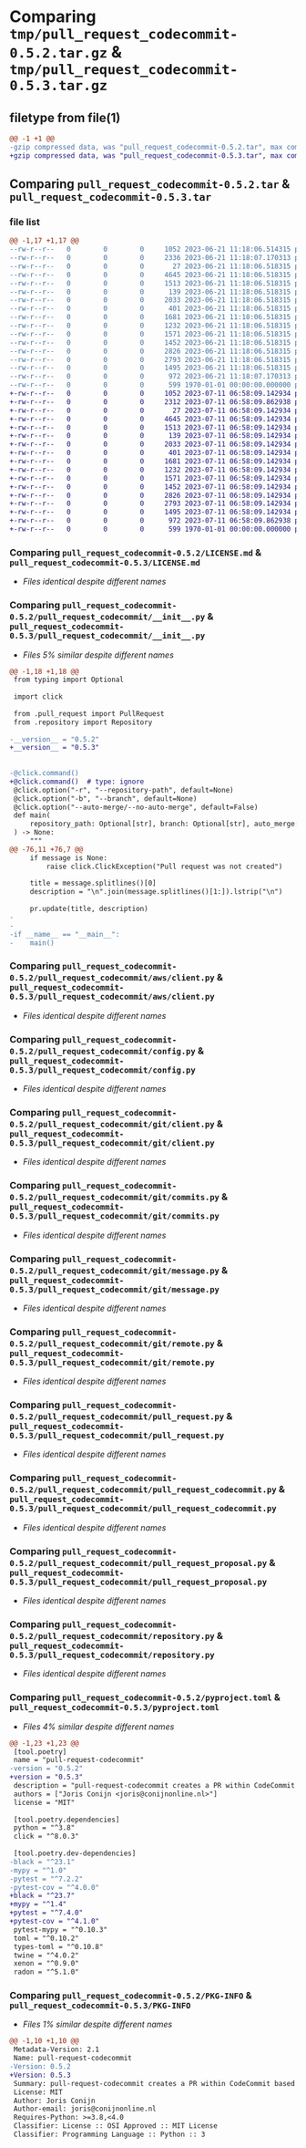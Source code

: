 # Comparing `tmp/pull_request_codecommit-0.5.2.tar.gz` & `tmp/pull_request_codecommit-0.5.3.tar.gz`

## filetype from file(1)

```diff
@@ -1 +1 @@
-gzip compressed data, was "pull_request_codecommit-0.5.2.tar", max compression
+gzip compressed data, was "pull_request_codecommit-0.5.3.tar", max compression
```

## Comparing `pull_request_codecommit-0.5.2.tar` & `pull_request_codecommit-0.5.3.tar`

### file list

```diff
@@ -1,17 +1,17 @@
--rw-r--r--   0        0        0     1052 2023-06-21 11:18:06.514315 pull_request_codecommit-0.5.2/LICENSE.md
--rw-r--r--   0        0        0     2336 2023-06-21 11:18:07.170313 pull_request_codecommit-0.5.2/pull_request_codecommit/__init__.py
--rw-r--r--   0        0        0       27 2023-06-21 11:18:06.518315 pull_request_codecommit-0.5.2/pull_request_codecommit/aws/__init__.py
--rw-r--r--   0        0        0     4645 2023-06-21 11:18:06.518315 pull_request_codecommit-0.5.2/pull_request_codecommit/aws/client.py
--rw-r--r--   0        0        0     1513 2023-06-21 11:18:06.518315 pull_request_codecommit-0.5.2/pull_request_codecommit/config.py
--rw-r--r--   0        0        0      139 2023-06-21 11:18:06.518315 pull_request_codecommit-0.5.2/pull_request_codecommit/git/__init__.py
--rw-r--r--   0        0        0     2033 2023-06-21 11:18:06.518315 pull_request_codecommit-0.5.2/pull_request_codecommit/git/client.py
--rw-r--r--   0        0        0      401 2023-06-21 11:18:06.518315 pull_request_codecommit-0.5.2/pull_request_codecommit/git/commit.py
--rw-r--r--   0        0        0     1681 2023-06-21 11:18:06.518315 pull_request_codecommit-0.5.2/pull_request_codecommit/git/commits.py
--rw-r--r--   0        0        0     1232 2023-06-21 11:18:06.518315 pull_request_codecommit-0.5.2/pull_request_codecommit/git/message.py
--rw-r--r--   0        0        0     1571 2023-06-21 11:18:06.518315 pull_request_codecommit-0.5.2/pull_request_codecommit/git/remote.py
--rw-r--r--   0        0        0     1452 2023-06-21 11:18:06.518315 pull_request_codecommit-0.5.2/pull_request_codecommit/pull_request.py
--rw-r--r--   0        0        0     2826 2023-06-21 11:18:06.518315 pull_request_codecommit-0.5.2/pull_request_codecommit/pull_request_codecommit.py
--rw-r--r--   0        0        0     2793 2023-06-21 11:18:06.518315 pull_request_codecommit-0.5.2/pull_request_codecommit/pull_request_proposal.py
--rw-r--r--   0        0        0     1495 2023-06-21 11:18:06.518315 pull_request_codecommit-0.5.2/pull_request_codecommit/repository.py
--rw-r--r--   0        0        0      972 2023-06-21 11:18:07.170313 pull_request_codecommit-0.5.2/pyproject.toml
--rw-r--r--   0        0        0      599 1970-01-01 00:00:00.000000 pull_request_codecommit-0.5.2/PKG-INFO
+-rw-r--r--   0        0        0     1052 2023-07-11 06:58:09.142934 pull_request_codecommit-0.5.3/LICENSE.md
+-rw-r--r--   0        0        0     2312 2023-07-11 06:58:09.862938 pull_request_codecommit-0.5.3/pull_request_codecommit/__init__.py
+-rw-r--r--   0        0        0       27 2023-07-11 06:58:09.142934 pull_request_codecommit-0.5.3/pull_request_codecommit/aws/__init__.py
+-rw-r--r--   0        0        0     4645 2023-07-11 06:58:09.142934 pull_request_codecommit-0.5.3/pull_request_codecommit/aws/client.py
+-rw-r--r--   0        0        0     1513 2023-07-11 06:58:09.142934 pull_request_codecommit-0.5.3/pull_request_codecommit/config.py
+-rw-r--r--   0        0        0      139 2023-07-11 06:58:09.142934 pull_request_codecommit-0.5.3/pull_request_codecommit/git/__init__.py
+-rw-r--r--   0        0        0     2033 2023-07-11 06:58:09.142934 pull_request_codecommit-0.5.3/pull_request_codecommit/git/client.py
+-rw-r--r--   0        0        0      401 2023-07-11 06:58:09.142934 pull_request_codecommit-0.5.3/pull_request_codecommit/git/commit.py
+-rw-r--r--   0        0        0     1681 2023-07-11 06:58:09.142934 pull_request_codecommit-0.5.3/pull_request_codecommit/git/commits.py
+-rw-r--r--   0        0        0     1232 2023-07-11 06:58:09.142934 pull_request_codecommit-0.5.3/pull_request_codecommit/git/message.py
+-rw-r--r--   0        0        0     1571 2023-07-11 06:58:09.142934 pull_request_codecommit-0.5.3/pull_request_codecommit/git/remote.py
+-rw-r--r--   0        0        0     1452 2023-07-11 06:58:09.142934 pull_request_codecommit-0.5.3/pull_request_codecommit/pull_request.py
+-rw-r--r--   0        0        0     2826 2023-07-11 06:58:09.142934 pull_request_codecommit-0.5.3/pull_request_codecommit/pull_request_codecommit.py
+-rw-r--r--   0        0        0     2793 2023-07-11 06:58:09.142934 pull_request_codecommit-0.5.3/pull_request_codecommit/pull_request_proposal.py
+-rw-r--r--   0        0        0     1495 2023-07-11 06:58:09.142934 pull_request_codecommit-0.5.3/pull_request_codecommit/repository.py
+-rw-r--r--   0        0        0      972 2023-07-11 06:58:09.862938 pull_request_codecommit-0.5.3/pyproject.toml
+-rw-r--r--   0        0        0      599 1970-01-01 00:00:00.000000 pull_request_codecommit-0.5.3/PKG-INFO
```

### Comparing `pull_request_codecommit-0.5.2/LICENSE.md` & `pull_request_codecommit-0.5.3/LICENSE.md`

 * *Files identical despite different names*

### Comparing `pull_request_codecommit-0.5.2/pull_request_codecommit/__init__.py` & `pull_request_codecommit-0.5.3/pull_request_codecommit/__init__.py`

 * *Files 5% similar despite different names*

```diff
@@ -1,18 +1,18 @@
 from typing import Optional
 
 import click
 
 from .pull_request import PullRequest
 from .repository import Repository
 
-__version__ = "0.5.2"
+__version__ = "0.5.3"
 
 
-@click.command()
+@click.command()  # type: ignore
 @click.option("-r", "--repository-path", default=None)
 @click.option("-b", "--branch", default=None)
 @click.option("--auto-merge/--no-auto-merge", default=False)
 def main(
     repository_path: Optional[str], branch: Optional[str], auto_merge: bool
 ) -> None:
     """
@@ -76,11 +76,7 @@
     if message is None:
         raise click.ClickException("Pull request was not created")
 
     title = message.splitlines()[0]
     description = "\n".join(message.splitlines()[1:]).lstrip("\n")
 
     pr.update(title, description)
-
-
-if __name__ == "__main__":
-    main()
```

### Comparing `pull_request_codecommit-0.5.2/pull_request_codecommit/aws/client.py` & `pull_request_codecommit-0.5.3/pull_request_codecommit/aws/client.py`

 * *Files identical despite different names*

### Comparing `pull_request_codecommit-0.5.2/pull_request_codecommit/config.py` & `pull_request_codecommit-0.5.3/pull_request_codecommit/config.py`

 * *Files identical despite different names*

### Comparing `pull_request_codecommit-0.5.2/pull_request_codecommit/git/client.py` & `pull_request_codecommit-0.5.3/pull_request_codecommit/git/client.py`

 * *Files identical despite different names*

### Comparing `pull_request_codecommit-0.5.2/pull_request_codecommit/git/commits.py` & `pull_request_codecommit-0.5.3/pull_request_codecommit/git/commits.py`

 * *Files identical despite different names*

### Comparing `pull_request_codecommit-0.5.2/pull_request_codecommit/git/message.py` & `pull_request_codecommit-0.5.3/pull_request_codecommit/git/message.py`

 * *Files identical despite different names*

### Comparing `pull_request_codecommit-0.5.2/pull_request_codecommit/git/remote.py` & `pull_request_codecommit-0.5.3/pull_request_codecommit/git/remote.py`

 * *Files identical despite different names*

### Comparing `pull_request_codecommit-0.5.2/pull_request_codecommit/pull_request.py` & `pull_request_codecommit-0.5.3/pull_request_codecommit/pull_request.py`

 * *Files identical despite different names*

### Comparing `pull_request_codecommit-0.5.2/pull_request_codecommit/pull_request_codecommit.py` & `pull_request_codecommit-0.5.3/pull_request_codecommit/pull_request_codecommit.py`

 * *Files identical despite different names*

### Comparing `pull_request_codecommit-0.5.2/pull_request_codecommit/pull_request_proposal.py` & `pull_request_codecommit-0.5.3/pull_request_codecommit/pull_request_proposal.py`

 * *Files identical despite different names*

### Comparing `pull_request_codecommit-0.5.2/pull_request_codecommit/repository.py` & `pull_request_codecommit-0.5.3/pull_request_codecommit/repository.py`

 * *Files identical despite different names*

### Comparing `pull_request_codecommit-0.5.2/pyproject.toml` & `pull_request_codecommit-0.5.3/pyproject.toml`

 * *Files 4% similar despite different names*

```diff
@@ -1,23 +1,23 @@
 [tool.poetry]
 name = "pull-request-codecommit"
-version = "0.5.2"
+version = "0.5.3"
 description = "pull-request-codecommit creates a PR within CodeCommit based on your commit messages."
 authors = ["Joris Conijn <joris@conijnonline.nl>"]
 license = "MIT"
 
 [tool.poetry.dependencies]
 python = "^3.8"
 click = "^8.0.3"
 
 [tool.poetry.dev-dependencies]
-black = "^23.1"
-mypy = "^1.0"
-pytest = "^7.2.2"
-pytest-cov = "^4.0.0"
+black = "^23.7"
+mypy = "^1.4"
+pytest = "^7.4.0"
+pytest-cov = "^4.1.0"
 pytest-mypy = "^0.10.3"
 toml = "^0.10.2"
 types-toml = "^0.10.8"
 twine = "^4.0.2"
 xenon = "^0.9.0"
 radon = "^5.1.0"
```

### Comparing `pull_request_codecommit-0.5.2/PKG-INFO` & `pull_request_codecommit-0.5.3/PKG-INFO`

 * *Files 1% similar despite different names*

```diff
@@ -1,10 +1,10 @@
 Metadata-Version: 2.1
 Name: pull-request-codecommit
-Version: 0.5.2
+Version: 0.5.3
 Summary: pull-request-codecommit creates a PR within CodeCommit based on your commit messages.
 License: MIT
 Author: Joris Conijn
 Author-email: joris@conijnonline.nl
 Requires-Python: >=3.8,<4.0
 Classifier: License :: OSI Approved :: MIT License
 Classifier: Programming Language :: Python :: 3
```

